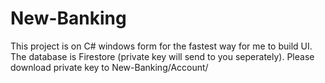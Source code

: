 # New-Banking
This project is on C# windows form for the fastest way for me to build UI.
The database is Firestore (private key will send to you seperately). Please download private key to New-Banking/Account/
